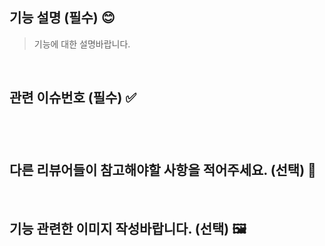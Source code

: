 ## 기능 설명 (필수) 😊
> 기능에 대한 설명바랍니다.
<br/>

## 관련 이슈번호 (필수) ✅
#
<br/>

## 다른 리뷰어들이 참고해야할 사항을 적어주세요. (선택) 💬
> 
<br/>

## 기능 관련한 이미지 작성바랍니다. (선택) 🖼